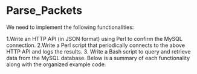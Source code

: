# Parse_Packets

We need to implement the following functionalities:

 1.Write an HTTP API (in JSON format) using Perl to confirm the MySQL connection.
 2.Write a Perl script that periodically connects to the above HTTP API and logs the results.
3. Write a Bash script to query and retrieve data from the MySQL database.
Below is a summary of each functionality along with the organized example code:
